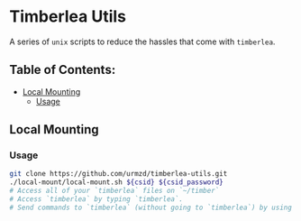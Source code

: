 # Timberlea Utils

A series of `unix` scripts to reduce the hassles that come with `timberlea`.

## Table of Contents:

- [Local Mounting](#local-mounting)
  - [Usage](#local-mounting#usage)

## Local Mounting

<h3 id="local-mounting#usage">Usage</h3>

```bash
git clone https://github.com/urmzd/timberlea-utils.git
./local-mount/local-mount.sh ${csid} ${csid_password}
# Access all of your `timberlea` files on `~/timber`
# Access `timberlea` by typing `timberlea`.
# Send commands to `timberlea` (without going to `timberlea`) by using `timberlea ...commands`
```

